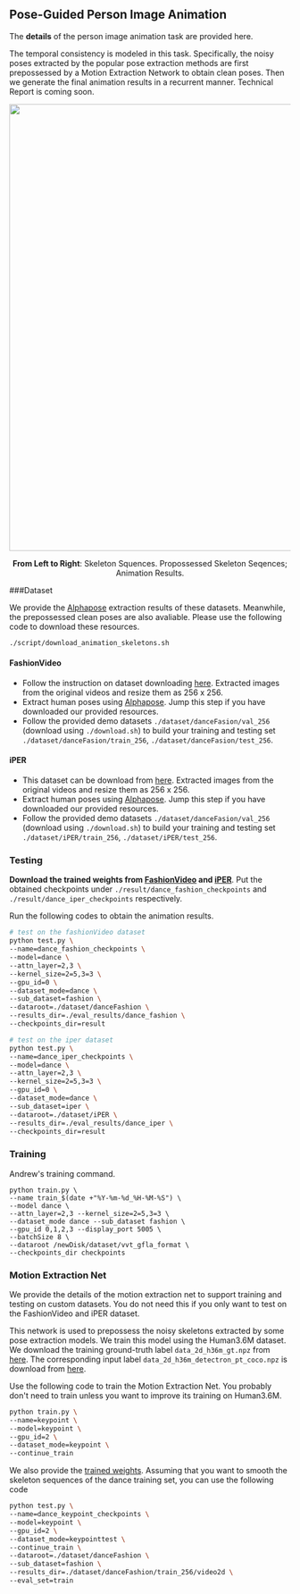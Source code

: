 ## Pose-Guided Person Image Animation

The **details** of the person image animation task are provided here.

The temporal consistency is modeled in this task. Specifically, the noisy poses extracted by the popular pose extraction methods are first prepossessed by a Motion Extraction Network to obtain clean poses. Then we generate the final animation results in a recurrent manner.  Technical Report is coming soon.

<p align='center'>  
  <img src='https://user-images.githubusercontent.com/30292465/80794884-943fff00-8bcd-11ea-8287-91489b86deff.gif' width='800'/>
</p>
<p align='center'> 
  <b>From Left to Right</b>: Skeleton Squences. Propossessed Skeleton Seqences; Animation Results.
</p>

###Dataset

We provide the [Alphapose](https://github.com/MVIG-SJTU/AlphaPose) extraction results of these datasets. Meanwhile, the prepossessed clean poses are also avaliable. Please use the following code to download these resources.

``` bash
./script/download_animation_skeletons.sh
```

#### FashionVideo

* Follow the instruction on dataset downloading [here](https://vision.cs.ubc.ca/datasets/fashion/). Extracted images from the original videos and resize them as 256 x 256. 
* Extract human poses using [Alphapose](https://github.com/MVIG-SJTU/AlphaPose). Jump this step if you have downloaded our provided resources.
* Follow the provided demo datasets `./dataset/danceFasion/val_256` (download using `./download.sh`) to build your training and testing set `./dataset/danceFasion/train_256`, `./dataset/danceFasion/test_256`.

#### iPER

* This dataset can be download from [here](https://svip-lab.github.io/project/impersonator). Extracted images from the original videos and resize them as 256 x 256. 
* Extract human poses using [Alphapose](https://github.com/MVIG-SJTU/AlphaPose).  Jump this step if you have downloaded our provided resources.
* Follow the provided demo datasets `./dataset/danceFasion/val_256` (download using `./download.sh`) to build your training and testing set `./dataset/iPER/train_256`, `./dataset/iPER/test_256`.



### Testing

**Download the trained weights from [FashionVideo](https://drive.google.com/drive/folders/14bdd02GuR1dSTGAUkO_n4Xn0RjJXmdXV?usp=sharing) and [iPER](https://drive.google.com/drive/folders/11660gR9qgAdJrcnfjiaBxcb8cXDWx2uf?usp=sharing)**. Put the obtained checkpoints under `./result/dance_fashion_checkpoints` and `./result/dance_iper_checkpoints` respectively.

Run the following codes to obtain the animation results.

``` bash
# test on the fashionVideo dataset 
python test.py \
--name=dance_fashion_checkpoints \
--model=dance \
--attn_layer=2,3 \
--kernel_size=2=5,3=3 \
--gpu_id=0 \
--dataset_mode=dance \
--sub_dataset=fashion \
--dataroot=./dataset/danceFashion \
--results_dir=./eval_results/dance_fashion \
--checkpoints_dir=result

# test on the iper dataset
python test.py \
--name=dance_iper_checkpoints \
--model=dance \
--attn_layer=2,3 \
--kernel_size=2=5,3=3 \
--gpu_id=0 \
--dataset_mode=dance \
--sub_dataset=iper \
--dataroot=./dataset/iPER \
--results_dir=./eval_results/dance_iper \
--checkpoints_dir=result
```

### Training
Andrew's training command.
```
python train.py \
--name train_$(date +"%Y-%m-%d_%H-%M-%S") \
--model dance \
--attn_layer=2,3 --kernel_size=2=5,3=3 \
--dataset_mode dance --sub_dataset fashion \
--gpu_id 0,1,2,3 --display_port 5005 \
--batchSize 8 \
--dataroot /newDisk/dataset/vvt_gfla_format \
--checkpoints_dir checkpoints
```


### Motion Extraction Net

We provide the details of the motion extraction net to support training and testing on custom datasets. You do not need this if you only want to test on the FashionVideo and iPER dataset.

This network is used to prepossess the noisy skeletons extracted by some pose extraction models. We train this model using the Human3.6M dataset. We download the training ground-truth label `data_2d_h36m_gt.npz` from [here](https://github.com/facebookresearch/VideoPose3D/blob/master/DATASETS.md). The corresponding input label `data_2d_h36m_detectron_pt_coco.npz` is download from [here](https://github.com/facebookresearch/VideoPose3D/issues/2#issuecomment-444687031).

Use the following code to train the Motion Extraction Net. You probably don't need to train unless you want to improve its training on Human3.6M.

``` bash 
python train.py \
--name=keypoint \
--model=keypoint \
--gpu_id=2 \
--dataset_mode=keypoint \
--continue_train
```

We also provide the [trained weights](https://drive.google.com/drive/folders/1Tc1MkSuFnGv9a_TcANQcChK6IS43oKQo). Assuming that you want to smooth the skeleton sequences of the dance training set, you can use the following code

``` bash
python test.py \
--name=dance_keypoint_checkpoints \
--model=keypoint \
--gpu_id=2 \
--dataset_mode=keypointtest \
--continue_train \
--dataroot=./dataset/danceFashion \
--sub_dataset=fashion \
--results_dir=./dataset/danceFashion/train_256/video2d \
--eval_set=train
```













